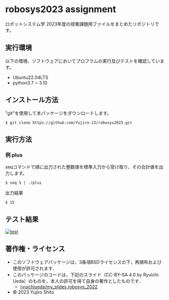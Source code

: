 # robosys2023 assignment

ロボットシステム学 2023年度の授業課題用ファイルをまとめたリポジトリです。

## 実行環境
以下の環境、ソフトウェアにおいてプロフラムの実行及びテストを確認しています。
- Ubuntu22.04LTS
 - python3.7 ~ 3.10

## インストール方法
"git"を使用して本パッケージをダウンロードします。
```
$ git clone https://github.com/Yujiro-13/robosys2023.git
```

## 実行方法
### 例 plus
seqコマンドで順に出力された整数値を標準入力から受け取り、その合計値を出力します。
```
$ seq 5 | ./plus
```
出力結果
```
$ 15
```

## テスト結果
[![test](https://github.com/Yujiro-13/robosys2023/actions/workflows/test.yml/badge.svg)](https://github.com/Yujiro-13/robosys2023/actions/workflows/test.yml)


## 著作権・ライセンス
* このソフトウェアパッケージは，3条項BSDライセンスの下，再頒布および使用が許可されます．
* このパッケージのコードは，下記のスライド（CC-BY-SA 4.0 by Ryuichi Ueda）のものを，本人の許可を得て自身の著作としたものです．
    * [ryuichiueda/my_slides robosys_2022](https://github.com/ryuichiueda/my_slides/tree/master/robosys_2022)
* © 2023 Yujiro Shito
